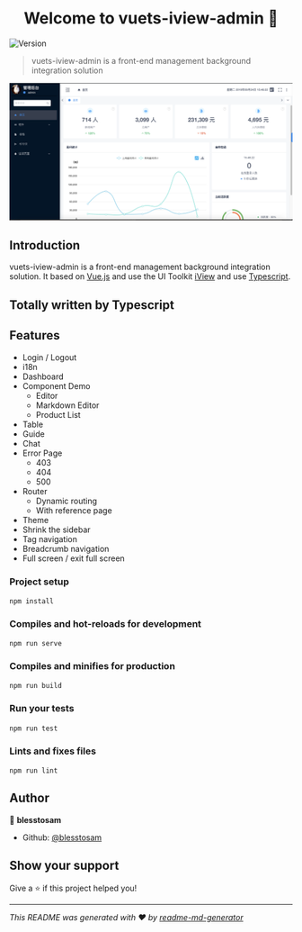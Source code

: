 <h1 align="center">Welcome to vuets-iview-admin 👋</h1>
<p>
  <img alt="Version" src="https://img.shields.io/badge/version-0.0.1-blue.svg?cacheSeconds=2592000" />
</p>

> vuets-iview-admin is a front-end management background integration solution

![Preview](https://github.com/blesstosam/vuets-iview-admin/blob/master/public/preview.png)

## Introduction
vuets-iview-admin is a front-end management background integration solution. It based on [Vue.js](https://github.com/vuejs/vue) and use the UI Toolkit [iView](https://github.com/iview/iview) and use [Typescript](https://www.tslang.cn/).

## Totally written by Typescript

## Features
- Login / Logout
- i18n
- Dashboard
- Component Demo
    - Editor
    - Markdown Editor
    - Product List
- Table
- Guide  
- Chat  
- Error Page
    - 403
    - 404
    - 500
- Router
    - Dynamic routing
    - With reference page
- Theme
- Shrink the sidebar
- Tag navigation
- Breadcrumb navigation
- Full screen / exit full screen

### Project setup
```
npm install
```

### Compiles and hot-reloads for development
```
npm run serve
```

### Compiles and minifies for production
```
npm run build
```

### Run your tests
```
npm run test
```

### Lints and fixes files
```
npm run lint
```

## Author

👤 **blesstosam**

* Github: [@blesstosam](https://github.com/blesstosam)

## Show your support

Give a ⭐️ if this project helped you!

***
_This README was generated with ❤️ by [readme-md-generator](https://github.com/kefranabg/readme-md-generator)_